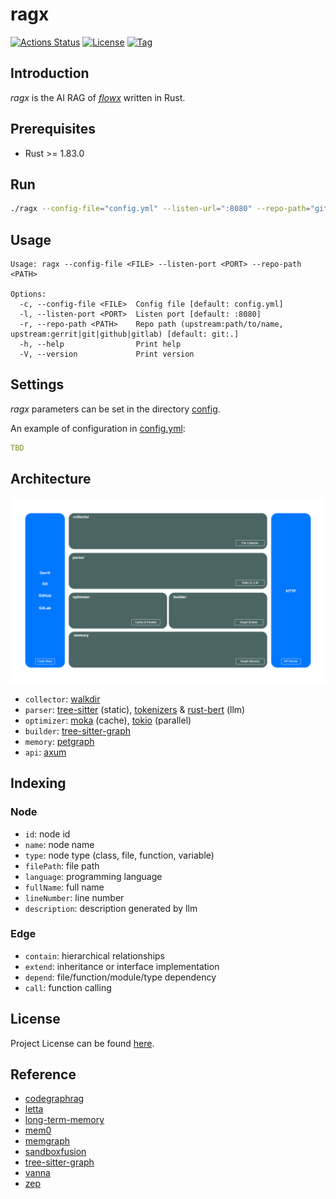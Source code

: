 # ragx

[![Actions Status](https://github.com/ai-flowx/ragx/workflows/ci/badge.svg?branch=main&event=push)](https://github.com/ai-flowx/ragx/actions?query=workflow%3Aci)
[![License](https://img.shields.io/github/license/ai-flowx/ragx.svg?color=brightgreen)](https://github.com/ai-flowx/ragx/blob/main/LICENSE)
[![Tag](https://img.shields.io/github/tag/ai-flowx/ragx.svg?color=brightgreen)](https://github.com/ai-flowx/ragx/tags)



## Introduction

*ragx* is the AI RAG of *[flowx](https://github.com/ai-flowx/)* written in Rust.



## Prerequisites

- Rust >= 1.83.0



## Run

```bash
./ragx --config-file="config.yml" --listen-url=":8080" --repo-path="git:path/to/name"
```



## Usage

```
Usage: ragx --config-file <FILE> --listen-port <PORT> --repo-path <PATH>

Options:
  -c, --config-file <FILE>  Config file [default: config.yml]
  -l, --listen-port <PORT>  Listen port [default: :8080]
  -r, --repo-path <PATH>    Repo path (upstream:path/to/name, upstream:gerrit|git|github|gitlab) [default: git:.]
  -h, --help                Print help
  -V, --version             Print version
```



## Settings

*ragx* parameters can be set in the directory [config](https://github.com/ai-flowx/ragx/blob/main/src/config).

An example of configuration in [config.yml](https://github.com/ai-flowx/ragx/blob/main/src/config/config.yml):

```yaml
TBD
```



## Architecture

![arch](./arch.png "Architecture")

- `collector`: [walkdir](https://docs.rs/walkdir/latest/walkdir/)
- `parser`: [tree-sitter](https://docs.rs/tree-sitter/latest/tree_sitter/) (static), [tokenizers](https://docs.rs/tokenizers/latest/tokenizers/) & [rust-bert](https://docs.rs/rust-bert/latest/rust_bert/) (llm)
- `optimizer`: [moka](https://docs.rs/moka/latest/moka/) (cache), [tokio](https://docs.rs/tokio/latest/tokio/) (parallel)
- `builder`: [tree-sitter-graph](https://docs.rs/tree-sitter-graph/latest/tree_sitter_graph/)
- `memory`: [petgraph](https://docs.rs/petgraph/latest/petgraph/)
- `api`: [axum](https://docs.rs/axum/latest/axum/)



## Indexing

### Node

- `id`: node id
- `name`: node name
- `type`: node type (class, file, function, variable)
- `filePath`: file path
- `language`: programming language
- `fullName`: full name
- `lineNumber`: line number
- `description`: description generated by llm



### Edge

- `contain`: hierarchical relationships
- `extend`: inheritance or interface implementation
- `depend`: file/function/module/type dependency
- `call`: function calling



## License

Project License can be found [here](LICENSE).



## Reference

- [codegraphrag](https://mp.weixin.qq.com/s/hYJsWDkh6GnM1xqpg4gnXw)
- [letta](https://github.com/letta-ai/letta)
- [long-term-memory](https://langchain-ai.github.io/long-term-memory/)
- [mem0](https://github.com/mem0ai/mem0)
- [memgraph](https://github.com/memgraph/memgraph)
- [sandboxfusion](https://github.com/bytedance/SandboxFusion)
- [tree-sitter-graph](https://github.com/tree-sitter/tree-sitter-graph)
- [vanna](https://github.com/vanna-ai/vanna)
- [zep](https://www.getzep.com/)
